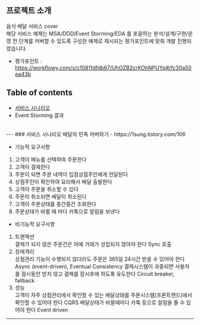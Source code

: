 ## 프로젝트 소개
음식 배달 서비스 cover<br>
해당 서비스 예제는 MSA/DDD/Event Storming/EDA 를 포괄하는 분석/설계/구현/운영 전 단계를 커버할 수 있도록 구성한 예제로 제시되는 평가포인트에 맞춰 개발 진행되었습니다.
 - 평가포인트 : https://workflowy.com/s/c10811dfdb67/UhOZB2crKOhNPUYp#/fc30a50ea43b
## Table of contents
- [서비스 시나리오](#서비스-시나리오)
- Event Storming 결과
<br>
---
### 서비스 시나리오
배달의 민족 커버하기 - https://1sung.tistory.com/106

- 기능적 요구사항
1. 고객이 메뉴를 선택하여 주문한다
2. 고객이 결제한다
3. 주문이 되면 주문 내역이 입점상점주인에게 전달된다
4. 상점주인이 확인하여 요리해서 배달 출발한다
5. 고객이 주문을 취소할 수 있다
6. 주문이 취소되면 배달이 취소된다
7. 고객이 주문상태를 중간중간 조회한다
8. 주문상태가 바뀔 때 마다 카톡으로 알림을 보낸다

- 비기능적 요구사항
1. 트랜잭션<br>
결제가 되지 않은 주문건은 아예 거래가 성립되지 않아야 한다 Sync 호출
2. 장애격리<br>
상점관리 기능이 수행되지 않더라도 주문은 365일 24시간 받을 수 있어야 한다 Async (event-driven), Eventual Consistency
결제시스템이 과중되면 사용자를 잠시동안 받지 않고 결제를 잠시후에 하도록 유도한다 Circuit breaker, fallback
3. 성능<br>
고객이 자주 상점관리에서 확인할 수 있는 배달상태를 주문시스템(프론트엔드)에서 확인할 수 있어야 한다 CQRS
배달상태가 바뀔때마다 카톡 등으로 알림을 줄 수 있어야 한다 Event driven

---


